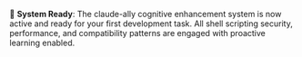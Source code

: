 🚀 **System Ready**: The claude-ally cognitive enhancement system is now active and ready for your first development task. All shell scripting security, performance, and compatibility patterns are engaged with proactive learning enabled.
